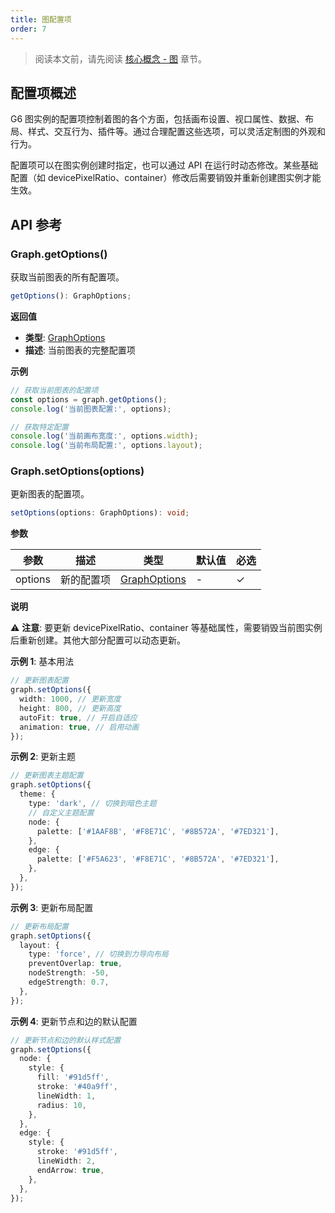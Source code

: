 ```yaml
---
title: 图配置项
order: 7
---
```


> 阅读本文前，请先阅读 [核心概念 - 图](/manual/core-concept/graph) 章节。

## 配置项概述

G6 图实例的配置项控制着图的各个方面，包括画布设置、视口属性、数据、布局、样式、交互行为、插件等。通过合理配置这些选项，可以灵活定制图的外观和行为。

配置项可以在图实例创建时指定，也可以通过 API 在运行时动态修改。某些基础配置（如 devicePixelRatio、container）修改后需要销毁并重新创建图实例才能生效。

## API 参考

### Graph.getOptions()

获取当前图表的所有配置项。

```typescript
getOptions(): GraphOptions;
```

**返回值**

- **类型**: [GraphOptions](/manual/core-concept/graph)
- **描述**: 当前图表的完整配置项

**示例**

```typescript
// 获取当前图表的配置项
const options = graph.getOptions();
console.log('当前图表配置:', options);

// 获取特定配置
console.log('当前画布宽度:', options.width);
console.log('当前布局配置:', options.layout);
```

### Graph.setOptions(options)

更新图表的配置项。

```typescript
setOptions(options: GraphOptions): void;
```

**参数**

| 参数    | 描述       | 类型                                       | 默认值 | 必选 |
| ------- | ---------- | ------------------------------------------ | ------ | ---- |
| options | 新的配置项 | [GraphOptions](/manual/core-concept/graph) | -      | ✓    |

**说明**

⚠️ **注意**: 要更新 devicePixelRatio、container 等基础属性，需要销毁当前图实例后重新创建。其他大部分配置可以动态更新。

**示例 1**: 基本用法

```typescript
// 更新图表配置
graph.setOptions({
  width: 1000, // 更新宽度
  height: 800, // 更新高度
  autoFit: true, // 开启自适应
  animation: true, // 启用动画
});
```

**示例 2**: 更新主题

```typescript
// 更新图表主题配置
graph.setOptions({
  theme: {
    type: 'dark', // 切换到暗色主题
    // 自定义主题配置
    node: {
      palette: ['#1AAF8B', '#F8E71C', '#8B572A', '#7ED321'],
    },
    edge: {
      palette: ['#F5A623', '#F8E71C', '#8B572A', '#7ED321'],
    },
  },
});
```

**示例 3**: 更新布局配置

```typescript
// 更新布局配置
graph.setOptions({
  layout: {
    type: 'force', // 切换到力导向布局
    preventOverlap: true,
    nodeStrength: -50,
    edgeStrength: 0.7,
  },
});
```

**示例 4**: 更新节点和边的默认配置

```typescript
// 更新节点和边的默认样式配置
graph.setOptions({
  node: {
    style: {
      fill: '#91d5ff',
      stroke: '#40a9ff',
      lineWidth: 1,
      radius: 10,
    },
  },
  edge: {
    style: {
      stroke: '#91d5ff',
      lineWidth: 2,
      endArrow: true,
    },
  },
});
```
